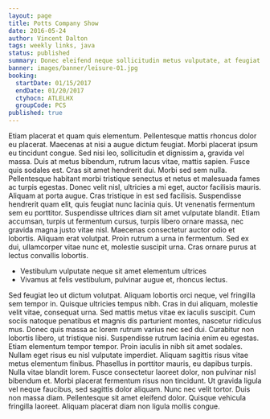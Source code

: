 ```yaml
---
layout: page
title: Potts Company Show
date: 2016-05-24
author: Vincent Dalton
tags: weekly links, java
status: published
summary: Donec eleifend neque sollicitudin metus vulputate, at feugiat.
banner: images/banner/leisure-01.jpg
booking:
  startDate: 01/15/2017
  endDate: 01/20/2017
  ctyhocn: ATLELHX
  groupCode: PCS
published: true
---
```

Etiam placerat et quam quis elementum. Pellentesque mattis rhoncus dolor eu placerat. Maecenas at nisi a augue dictum feugiat. Morbi placerat ipsum eu tincidunt congue. Sed nisi leo, sollicitudin et dignissim a, gravida vel massa. Duis at metus bibendum, rutrum lacus vitae, mattis sapien. Fusce quis sodales est. Cras sit amet hendrerit dui. Morbi sed sem nulla.
Pellentesque habitant morbi tristique senectus et netus et malesuada fames ac turpis egestas. Donec velit nisl, ultricies a mi eget, auctor facilisis mauris. Aliquam at porta augue. Cras tristique in est sed facilisis. Suspendisse hendrerit quam elit, quis feugiat nunc lacinia quis. Ut venenatis fermentum sem eu porttitor. Suspendisse ultrices diam sit amet vulputate blandit. Etiam accumsan, turpis ut fermentum cursus, turpis libero ornare massa, nec gravida magna justo vitae nisl. Maecenas consectetur auctor odio et lobortis. Aliquam erat volutpat. Proin rutrum a urna in fermentum. Sed ex dui, ullamcorper vitae nunc et, molestie suscipit urna. Cras ornare purus at lectus convallis lobortis.

* Vestibulum vulputate neque sit amet elementum ultrices
* Vivamus at felis vestibulum, pulvinar augue et, rhoncus lectus.

Sed feugiat leo ut dictum volutpat. Aliquam lobortis orci neque, vel fringilla sem tempor in. Quisque ultricies tempus nibh. Cras in dui aliquam, molestie velit vitae, consequat urna. Sed mattis metus vitae ex iaculis suscipit. Cum sociis natoque penatibus et magnis dis parturient montes, nascetur ridiculus mus. Donec quis massa ac lorem rutrum varius nec sed dui. Curabitur non lobortis libero, ut tristique nisi. Suspendisse rutrum lacinia enim eu egestas. Etiam elementum tempor tempor.
Proin iaculis in nibh sit amet sodales. Nullam eget risus eu nisl vulputate imperdiet. Aliquam sagittis risus vitae metus elementum finibus. Phasellus in porttitor mauris, eu dapibus turpis. Nulla vitae blandit lorem. Fusce consectetur laoreet dolor, non pulvinar nisl bibendum et. Morbi placerat fermentum risus non tincidunt. Ut gravida ligula vel neque faucibus, sed sagittis dolor aliquam. Nunc nec velit tortor. Duis non massa diam. Pellentesque sit amet eleifend dolor. Quisque vehicula fringilla laoreet. Aliquam placerat diam non ligula mollis congue.
